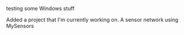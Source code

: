 testing some Windows stuff

Added a project that I'm currently working on. A sensor network using MySensors